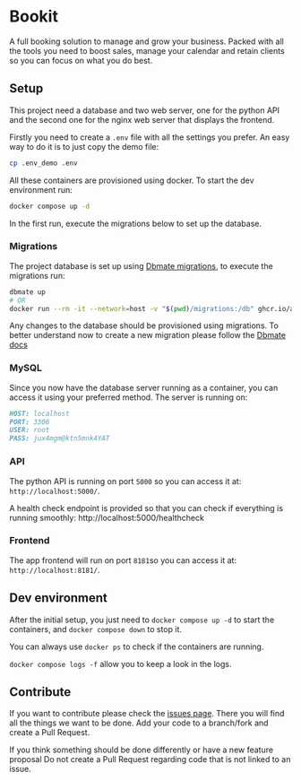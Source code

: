 # Bookit

A full booking solution to manage and grow your business.
Packed with all the tools you need to boost sales, manage your calendar and
retain clients so you can focus on what you do best.

## Setup

This project need a database and two web server, one for the python API and the
second one for the nginx web server that displays the frontend.

Firstly you need to create a `.env` file with all the settings you prefer.
An easy way to do it is to just copy the demo file:

```bash
cp .env_demo .env
```

All these containers are provisioned using docker. To start the dev environment
run:

```bash
docker compose up -d
```

In the first run, execute the migrations below to set up the database.

### Migrations

The project database is set up using
[Dbmate migrations](https://github.com/amacneil/dbmate), to execute the
migrations run:

```bash
dbmate up
# OR
docker run --rm -it --network=host -v "$(pwd)/migrations:/db" ghcr.io/amacneil/dbmate up
```

Any changes to the database should be provisioned using migrations. To
better understand now to create a new migration please follow the 
[Dbmate docs](https://github.com/amacneil/dbmate/blob/main/README.md)

### MySQL

Since you now have the database server running as a container, you can access it
using your preferred method. The server is running on:

```markdown
HOST: localhost
PORT: 3306
USER: root
PASS: jux4mgm@ktn5mnk4YAT
```

### API

The python API is running on port `5000` so you can access it at:
`http://localhost:5000/`.

A health check endpoint is provided so that you can check if everything is
running smoothly: http://localhost:5000/healthcheck

### Frontend

The app frontend will run on port `8181`so you can access it at:
`http://localhost:8181/`.

## Dev environment

After the initial setup, you just need to `docker compose up -d` to start the
containers, and `docker compose down` to stop it.

You can always use `docker ps` to check if the containers are running.

`docker compose logs -f` allow you to keep a look in the logs.

## Contribute

If you want to contribute please check the [issues page](https://github.com/mariogarridopt/bookit/issues). There you will
find all the things we want to be done. Add your code to a branch/fork and
create a Pull Request.

If you think something should be done differently or have a new feature proposal
Do not create a Pull Request regarding code that is not linked to an issue.

